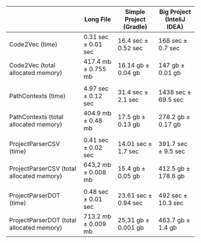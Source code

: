 |                                                                         | Long File                    | Simple Project (Gradle) | Big Project (InteliJ IDEA) |
|----------------------------------------------------|--------------------------|----------------------------|------------------------------|
| Code2Vec (time)                                              | 0.31 sec ± 0.01 sec    | 16.4 sec ± 0.52 sec      | 168 sec ± 0.7 sec            |
| Code2Vec (total allocated memory)                | 417.4 mb ± 0.755 mb | 16.14 gb ± 0.04 gb       | 147 gb ± 0.01 gb             |   
|                                                                         |                                    |                                       |                                          |
| PathContexts (time)                                        | 4.97 sec ± 0.12 sec    | 31.4 sec ± 2.1 sec        | 1438 sec ± 69.5 sec         |
| PathContexts (total allocated memory)          | 404.9 mb ± 0.48 mb   | 17.5 gb ± 0.13 gb         | 278.2 gb ± 0.17 gb           |
|                                                                         |                                    |                                       |                                          |
| ProjectParserCSV (time)                                 | 0.41 sec ± 0.02 sec    | 14.01 sec ± 1.7 sec      | 391.7 sec ± 9.5 sec          |
| ProjectParserCSV (total allocated memory)   | 643,2 mb ± 0.008 mb | 15.4 gb ± 0.05 gb         | 412.5 gb ± 178.6 gb         |
|                                                                         |                                    |                                       |                                          |
| ProjectParserDOT (time)                                 | 0.48 sec ± 0.01 sec    | 23.61 sec ± 0.94 sec    | 492 sec ± 10.3 sec           |
| ProjectParserDOT (total allocated memory)   | 713.2 mb ± 0.009 mb | 25,31 gb ± 0.001 gb     | 463.7 gb ± 1.4 gb             |
